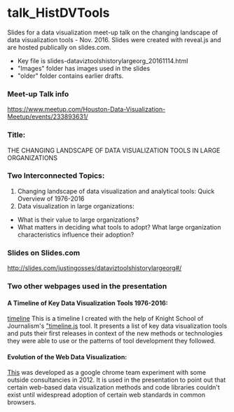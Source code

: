 # talk_HistDVTools
Slides for a data visualization meet-up talk on the changing landscape of data visualization tools - Nov. 2016.
Slides were created with reveal.js and are hosted publically on slides.com. 

- Key file is slides-dataviztoolshistorylargeorg_20161114.html
- "Images" folder has images used in the slides
- "older" folder contains earlier drafts.

### Meet-up Talk info
https://www.meetup.com/Houston-Data-Visualization-Meetup/events/233893631/


### Title:
THE CHANGING LANDSCAPE OF DATA VISUALIZATION TOOLS IN LARGE ORGANIZATIONS


### Two Interconnected Topics:
1. Changing landscape of data visualization and analytical tools: Quick Overview of 1976-2016
2. Data visualization in large organizations:
- What is their value to large organizations?
- What matters in deciding what tools to adopt? What large organization characteristics influence their adoption?


### Slides on Slides.com
http://slides.com/justingosses/dataviztoolshistorylargeorg#/

### Two other webpages used in the presentation

#### A Timeline of Key Data Visualization Tools 1976-2016:
<a href="https://cdn.knightlab.com/libs/timeline3/latest/embed/index.html?source=1O32FBDYO16WjoFSCsWS1d0oEuRo0C00q633nhhGZlNE&font=Default&lang=en&initial_zoom=2&height=650" taarget="blank">timeline</a>
  This is a timeline I created with the help of Knight School of Journalism's <a href="http://timeline.knightlab.com/index.html" target="blank">"timeline.js</a> tool. It presents a list of key data visualization tools and puts their first releases in context of the new methods or technologies they were able to use or the patterns of tool development they followed. 

#### Evolution of the Web Data Visualization:
  <a href="http://www.evolutionoftheweb.com/#/evolution/night" target="blank">This</a> was developed as a google chrome team experiment with some outside consultancies in 2012. It is used in the presentation to point out that certain web-based data visualization methods and code libraries couldn't exist until widespread adoption of certain web standards in common browsers.